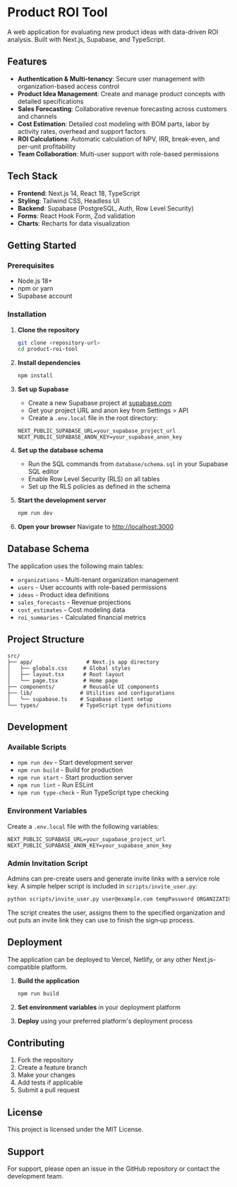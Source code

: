 # Product ROI Tool

A web application for evaluating new product ideas with data-driven ROI analysis. Built with Next.js, Supabase, and TypeScript.

## Features

- **Authentication & Multi-tenancy**: Secure user management with organization-based access control
- **Product Idea Management**: Create and manage product concepts with detailed specifications
- **Sales Forecasting**: Collaborative revenue forecasting across customers and channels
- **Cost Estimation**: Detailed cost modeling with BOM parts, labor by activity rates, overhead and support factors
- **ROI Calculations**: Automatic calculation of NPV, IRR, break-even, and per-unit profitability
- **Team Collaboration**: Multi-user support with role-based permissions

## Tech Stack

- **Frontend**: Next.js 14, React 18, TypeScript
- **Styling**: Tailwind CSS, Headless UI
- **Backend**: Supabase (PostgreSQL, Auth, Row Level Security)
- **Forms**: React Hook Form, Zod validation
- **Charts**: Recharts for data visualization

## Getting Started

### Prerequisites

- Node.js 18+ 
- npm or yarn
- Supabase account

### Installation

1. **Clone the repository**
   ```bash
   git clone <repository-url>
   cd product-roi-tool
   ```

2. **Install dependencies**
   ```bash
   npm install
   ```

3. **Set up Supabase**
   - Create a new Supabase project at [supabase.com](https://supabase.com)
   - Get your project URL and anon key from Settings > API
   - Create a `.env.local` file in the root directory:

   ```env
   NEXT_PUBLIC_SUPABASE_URL=your_supabase_project_url
   NEXT_PUBLIC_SUPABASE_ANON_KEY=your_supabase_anon_key
   ```

4. **Set up the database schema**
   - Run the SQL commands from `database/schema.sql` in your Supabase SQL editor
   - Enable Row Level Security (RLS) on all tables
   - Set up the RLS policies as defined in the schema

5. **Start the development server**
   ```bash
   npm run dev
   ```

6. **Open your browser**
   Navigate to [http://localhost:3000](http://localhost:3000)

## Database Schema

The application uses the following main tables:

- `organizations` - Multi-tenant organization management
- `users` - User accounts with role-based permissions
- `ideas` - Product idea definitions
- `sales_forecasts` - Revenue projections
- `cost_estimates` - Cost modeling data
- `roi_summaries` - Calculated financial metrics

## Project Structure

```
src/
├── app/                 # Next.js app directory
│   ├── globals.css     # Global styles
│   ├── layout.tsx      # Root layout
│   └── page.tsx        # Home page
├── components/         # Reusable UI components
├── lib/               # Utilities and configurations
│   └── supabase.ts    # Supabase client setup
└── types/             # TypeScript type definitions
```

## Development

### Available Scripts

- `npm run dev` - Start development server
- `npm run build` - Build for production
- `npm run start` - Start production server
- `npm run lint` - Run ESLint
- `npm run type-check` - Run TypeScript type checking

### Environment Variables

Create a `.env.local` file with the following variables:

```env
NEXT_PUBLIC_SUPABASE_URL=your_supabase_project_url
NEXT_PUBLIC_SUPABASE_ANON_KEY=your_supabase_anon_key
```

### Admin Invitation Script

Admins can pre-create users and generate invite links with a service role key. A
simple helper script is included in `scripts/invite_user.py`:

```bash
python scripts/invite_user.py user@example.com tempPassword ORGANIZATION_ID
```

The script creates the user, assigns them to the specified organization and out
puts an invite link they can use to finish the sign‑up process.

## Deployment

The application can be deployed to Vercel, Netlify, or any other Next.js-compatible platform.

1. **Build the application**
   ```bash
   npm run build
   ```

2. **Set environment variables** in your deployment platform

3. **Deploy** using your preferred platform's deployment process

## Contributing

1. Fork the repository
2. Create a feature branch
3. Make your changes
4. Add tests if applicable
5. Submit a pull request

## License

This project is licensed under the MIT License.

## Support

For support, please open an issue in the GitHub repository or contact the development team. 